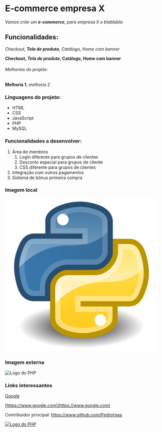 # E-commerce empresa X

_Vamos criar um **e-commerce**, para *empresa X* e blablabla_

## Funcionalidades:

_Checkout, **Tela de produto**, Catálogo, Home com banner_

**Checkout, _Tela de produto_, Catálogo, Home com banner**

###### Melhorias do projeto:

__Melhoria 1__, _melhoria 2_

### Linguagens do projeto:

* HTML
* CSS
* JavaScript
* PHP
* MySQL

### Funcionalidades a desenvolver:

1. Área de membros
    1. Login diferente para grupos de clientes
    2. Desconto especial para grupos de cliente
    3. CSS diferente para grupos de clientes
2. Integração com outros pagamentos
3. Sistema de bônus primeira compra

### Imagem local

![Logo do Python](img/python-logo-png-open-2000.png)

### Imagem externa

![Logo do PHP](https://encrypted-tbn0.gstatic.com/images?q=tbn:ANd9GcQXPjhLoxSoMuT3ZPDFo7DgDvVI9bBxea1BoBvFuzIt&s)

### Links interessantes

[Google](https://www.google.com)

[https://www.google.com](https://www.google.com)

Contribuidor principal: https://www.github.com/Pedrohses

[![Logo do PHP](https://encrypted-tbn0.gstatic.com/images?q=tbn:ANd9GcQXPjhLoxSoMuT3ZPDFo7DgDvVI9bBxea1BoBvFuzIt&s)](https://www.github.com/Pedrohses)

